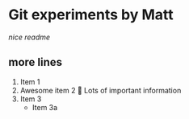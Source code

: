 # Git experiments by Matt
*nice readme*
## more lines
1. Item 1
2. Awesome item 2 :hankey: Lots of important information
3. Item 3
	* Item 3a
